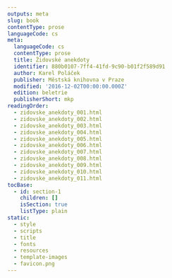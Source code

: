 ```yaml
---
outputs: meta
slug: book
contentType: prose
languageCode: cs
meta:
  languageCode: cs
  contentType: prose
  title: Židovské anekdoty
  identifier: 880b0107-7ff4-41fd-9c90-b01f2f589d91
  author: Karel Poláček
  publisher: Městská knihovna v Praze
  modified: '2016-12-02T00:00:00.000Z'
  edition: beletrie
  publisherShort: mkp
readingOrder:
  - zidovske_anekdoty_001.html
  - zidovske_anekdoty_002.html
  - zidovske_anekdoty_003.html
  - zidovske_anekdoty_004.html
  - zidovske_anekdoty_005.html
  - zidovske_anekdoty_006.html
  - zidovske_anekdoty_007.html
  - zidovske_anekdoty_008.html
  - zidovske_anekdoty_009.html
  - zidovske_anekdoty_010.html
  - zidovske_anekdoty_011.html
tocBase:
  - id: section-1
    children: []
    isSection: true
    listType: plain
static:
  - style
  - scripts
  - title
  - fonts
  - resources
  - template-images
  - favicon.png
---
```

